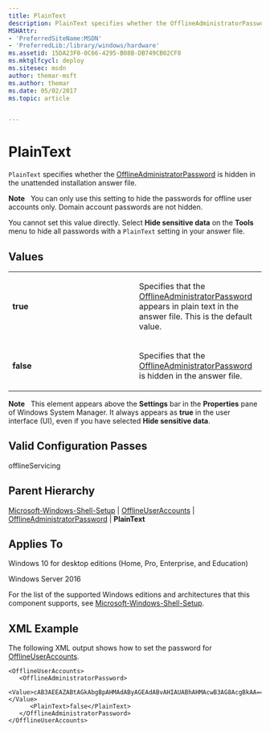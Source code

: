 ```yaml
---
title: PlainText
description: PlainText specifies whether the OfflineAdministratorPassword is hidden in the unattended installation answer file.
MSHAttr:
- 'PreferredSiteName:MSDN'
- 'PreferredLib:/library/windows/hardware'
ms.assetid: 15DA23F0-0C66-4295-B08B-DB749CB02CF8
ms.mktglfcycl: deploy
ms.sitesec: msdn
author: themar-msft
ms.author: themar
ms.date: 05/02/2017
ms.topic: article


---
```


# PlainText


`PlainText` specifies whether the [OfflineAdministratorPassword](microsoft-windows-shell-setup-offlineuseraccounts-offlineadministratorpassword.md) is hidden in the unattended installation answer file.

**Note**  
You can only use this setting to hide the passwords for offline user accounts only. Domain account passwords are not hidden.

 

You cannot set this value directly. Select **Hide sensitive data** on the **Tools** menu to hide all passwords with a `PlainText` setting in your answer file.

## Values


<table>
<colgroup>
<col width="50%" />
<col width="50%" />
</colgroup>
<tbody>
<tr class="odd">
<td><p><strong>true</strong></p></td>
<td><p>Specifies that the <a href="microsoft-windows-shell-setup-offlineuseraccounts-offlineadministratorpassword.md" data-raw-source="[OfflineAdministratorPassword](microsoft-windows-shell-setup-offlineuseraccounts-offlineadministratorpassword.md)">OfflineAdministratorPassword</a> appears in plain text in the answer file. This is the default value.</p></td>
</tr>
<tr class="even">
<td><p><strong>false</strong></p></td>
<td><p>Specifies that the <a href="microsoft-windows-shell-setup-offlineuseraccounts-offlineadministratorpassword.md" data-raw-source="[OfflineAdministratorPassword](microsoft-windows-shell-setup-offlineuseraccounts-offlineadministratorpassword.md)">OfflineAdministratorPassword</a> is hidden in the answer file.</p></td>
</tr>
</tbody>
</table>

 

**Note**  
This element appears above the **Settings** bar in the **Properties** pane of Windows System Manager. It always appears as **true** in the user interface (UI), even if you have selected **Hide sensitive data**.

 

## Valid Configuration Passes


offlineServicing

## Parent Hierarchy


[Microsoft-Windows-Shell-Setup](microsoft-windows-shell-setup.md) | [OfflineUserAccounts](microsoft-windows-shell-setup-offlineuseraccounts.md) | [OfflineAdministratorPassword](microsoft-windows-shell-setup-offlineuseraccounts-offlineadministratorpassword.md) | **PlainText**

## Applies To


Windows 10 for desktop editions (Home, Pro, Enterprise, and Education)

Windows Server 2016

For the list of the supported Windows editions and architectures that this component supports, see [Microsoft-Windows-Shell-Setup](microsoft-windows-shell-setup.md).

## XML Example


The following XML output shows how to set the password for [OfflineUserAccounts](microsoft-windows-shell-setup-offlineuseraccounts.md).

```
<OfflineUserAccounts>
   <OfflineAdministratorPassword>
      <Value>cAB3AEEAZABtAGkAbgBpAHMAdAByAGEAdABvAHIAUABhAHMAcwB3AG8AcgBkAA==</Value>
      <PlainText>false</PlainText>
   </OfflineAdministratorPassword>
</OfflineUserAccounts>
```

 

 







